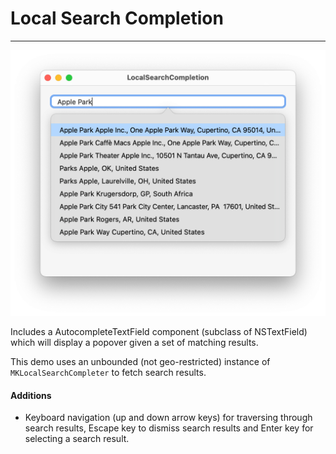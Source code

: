 # Local Search Completion
----

![Screenshot](.github/screenshot.png)

Includes a AutocompleteTextField component (subclass of NSTextField) which will display a popover given a set of matching results. 

This demo uses an unbounded (not geo-restricted) instance of `MKLocalSearchCompleter` to fetch search results. 

#### Additions

- Keyboard navigation (up and down arrow keys) for traversing through search results, Escape key to dismiss search results and Enter key for selecting a search result. 